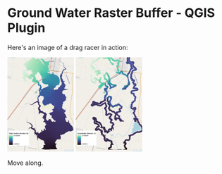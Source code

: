 # Ground Water Raster Buffer - QGIS Plugin

Here's an image of a drag racer in action:

  <img src="WSE_a.png"  width=30% height=30%>    <img src="WSE_b.png"  width=30% height=30%>

Move along.